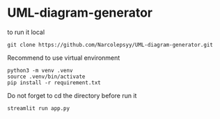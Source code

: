 # UML-diagram-generator
to run it local
```
git clone https://github.com/Narcolepsyy/UML-diagram-generator.git
```

Recommend to use virtual environment 
```
python3 -m venv .venv
source .venv/bin/activate
pip install -r requirement.txt
```
Do not forget to cd the directory before run it
```
streamlit run app.py
```